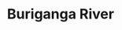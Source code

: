 ---
title: "Buriganga River"
title_bn: "বূড়ীগঙ্গা নদী"
description: "The Buriganga originated from the Dhaleshwari near Kalatia.  the flows past the southwest outskirts of Dhaka city,main flow of the Buriganga comes from the Turag. It meets with the Dhaleshwari at munshiganj. It ends dholesshari near narayanganj.The lengh of the river is 18 km."
---